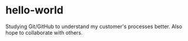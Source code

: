 # hello-world

Studying Git/GitHub to understand my customer's processes better.
Also  hope to collaborate with others.
